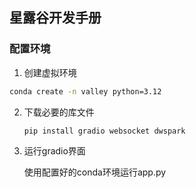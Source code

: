 ## 星露谷开发手册

### 配置环境

1. 创建虚拟环境

```bash
conda create -n valley python=3.12
```

2. 下载必要的库文件

   ```bash
   pip install gradio websocket dwspark
   ```
3. 运行gradio界面

   使用配置好的conda环境运行app.py
